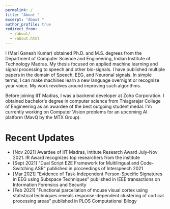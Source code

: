 ```yaml
---
permalink: /
title: "About "
excerpt: "About "
author_profile: true
redirect_from: 
  - /about/
  - /about.html
---
```



I (Mari Ganesh Kumar) obtained Ph.D. and M.S. degrees from the Department of Computer Science and Engineering, Indian Institute of Technology Madras. My thesis focused on applied machine learning and signal processing to speech and other bio-signals.  I have published multiple papers in the domain of Speech, EEG, and Neuronal signals. In simple terms, I can make machines learn a new language overnight or recognize your voice. My work revolves around improving such algorithms.

Before joining IIT Madras, I was a backend developer at Zoho Corporation. I obtained bachelor's degree in computer science from Thiagarajar College of Engineering as an awardee of the best outgoing student medal. I'm currently working on Computer Vision problems for an upcoming AI platform (MavQ by the MTX Group).



Recent Updates
======
* \[Nov 2021\] Awardee of IIT Madras, Intitute Research Award July-Nov 2021. IR Award recognizes top researchers from the institute 
* \[Sept 2021\] "Dual Script E2E Framework for Multilingual and Code-Switching ASR" published in proceedings of Interspeech 2021
* \[Mar 2021\] "Evidence of Task-Independent Person-Specific Signatures in EEG using Subspace Techniques" published in IEEE transactions on Information Forensics and Security
* \[Feb 2021\] "Functional parcellation of mouse visual cortex using statistical techniques reveals response-dependent clustering of cortical processing areas" published in PLOS Computational Bilogy

